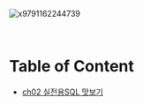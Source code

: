 ![x9791162244739](https://user-images.githubusercontent.com/80089860/156730329-a5e517ac-c754-4d4d-9963-c94ce2f47d16.jpg)

<br>

# Table of Content

- [ch02 실전용SQL 맛보기](https://github.com/Jinuk93/TIL/blob/master/DB/MySQL/Hon_Gong_SQL/docs/ch02_SQL.md)
